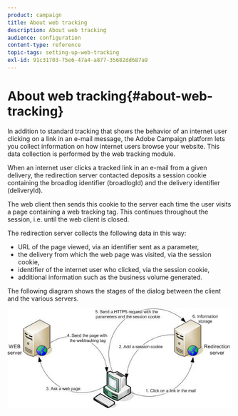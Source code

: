 ```yaml
---
product: campaign
title: About web tracking
description: About web tracking
audience: configuration
content-type: reference
topic-tags: setting-up-web-tracking
exl-id: 91c31703-75e6-47a4-a877-35682dd687a9
---
```

# About web tracking{#about-web-tracking}

In addition to standard tracking that shows the behavior of an internet user clicking on a link in an e-mail message, the Adobe Campaign platform lets you collect information on how internet users browse your website. This data collection is performed by the web tracking module.

When an internet user clicks a tracked link in an e-mail from a given delivery, the redirection server contacted deposits a session cookie containing the broadlog identifier (broadlogId) and the delivery identifier (deliveryId).

The web client then sends this cookie to the server each time the user visits a page containing a web tracking tag. This continues throughout the session, i.e. until the web client is closed.

The redirection server collects the following data in this way:

* URL of the page viewed, via an identifier sent as a parameter,
* the delivery from which the web page was visited, via the session cookie,
* identifier of the internet user who clicked, via the session cookie,
* additional information such as the business volume generated.

The following diagram shows the stages of the dialog between the client and the various servers.

![](assets/d_ncs_integration_webtracking_structure1.png)
